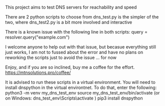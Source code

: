 This project aims to test DNS servers for reachability and speed 

There are  2 python scripts to choose from
    dns_test.py is the simpler of the two, where dns_test2.py is a bit more involved and interactive

There is a known issue with the following line in both scripts:
    query = resolver.query("example.com")

I welcome anyone to help out with that issue, but becasue everything still just works, I am not to fussed about the error and have no plans on reworking the scripts just to avoid the issue ... for now

Enjoy, and if you are so inclined, buy me a coffee for the effort. https://mtnsolutions.pro/coffee/

It is advised to run these scripts in a virtual environment. You will need to install dnspython in the virtual environtnet. To do that, enter the following:
        python3 -m venv my_dns_test_env
        source my_dns_test_env/bin/activate (or on Windows: dns_test_env\Scripts\activate )
        pip3 install dnspython